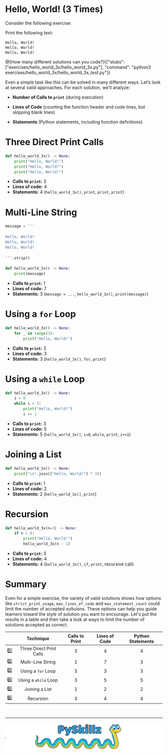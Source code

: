 # Hello, World! (3 Times)

Consider the following exercise: 

Print the following text:

```text
Hello, World!
Hello, World!
Hello, World!
```

@[How many different solutions can you code?]({"stubs": ["exercises/hello_world_3x/hello_world_3x.py"], "command": "python3 exercises/hello_world_3x/hello_world_3x_test.py"})

Even a simple task like this can be solved in many different ways. Let’s look at several valid approaches. For each solution, we’ll analyze: 

* **Number of Calls to `print`** (during execution)

* **Lines of Code** (counting the function header and code lines, but skipping blank lines)

* **Statements** (Python statements, including function definitions)

# Three Direct Print Calls

```python
def hello_world_3x() -> None:
    print("Hello, World!")
    print("Hello, World!")
    print("Hello, World!")
```

* **Calls to `print`:** 3
* **Lines of code:** 4
* **Statements:** 4 (`hello_world_3x()`, `print`, `print`, `print`)

# Multi-Line String

```python
message = '''

Hello, World!
Hello, World!
Hello, World!

'''.strip()

def hello_world_3x() -> None:
    print(message)
```

* **Calls to `print`:** 1
* **Lines of code:** 7
* **Statements:** 3 (`message = ...`, `hello_world_3x()`, `print(message)`)

# Using a `for` Loop

```python
def hello_world_3x() -> None:
    for _ in range(3):
        print("Hello, World!")
```

* **Calls to `print`:** 3
* **Lines of code:** 3
* **Statements:** 3 (`hello_world_3x()`, `for`, `print`)

# Using a `while` Loop

```python
def hello_world_3x() -> None:
    i = 0
    while i < 3:
        print("Hello, World!")
        i += 1
```

* **Calls to `print`:** 3
* **Lines of code:** 5
* **Statements:** 5 (`hello_world_3x()`, `i=0`, `while`, `print`, `i+=1`)

# Joining a List

```python
def hello_world_3x() -> None:
    print("\n".join(["Hello, World!"] * 3))
```

* **Calls to `print`:** 1
* **Lines of code:** 2
* **Statements:** 2 (`hello_world_3x()`, `print`)

# Recursion

```python
def hello_world_3x(n=3) -> None:
    if n > 0:
        print("Hello, World!")
        hello_world_3x(n - 1)
```

* **Calls to `print`:** 3
* **Lines of code:** 4
* **Statements:** 4 (`hello_world_3x()`, `if`, `print`, recursive call)

# Summary

Even for a simple exercise, the variety of valid solutions shows how options like `strict_print_usage`, `max_lines_of_code` and `max_statement_count` could limit the number of accepted soltuions. These options can help you guide learners toward the style of solution you want to encourage. Let's put the results in a table and then take a look at ways to limit the number of solutions accepted as correct.

| | Technique | Calls to Print | Lines of Code | Python Statements |
|:--:|:-----------------:|:---:|:---:|:---:|
| 1️⃣ | Three Direct Print Calls | 3 | 4 | 4 |
| 2️⃣ | Multi-Line String | 1 | 7 | 3 |
| 3️⃣ | Using a `for` Loop | 3 | 3 | 3 |
| 4️⃣ | Using a `while` Loop | 3 | 5 | 5 |
| 5️⃣ | Joining a List | 1 | 2 | 2 |
| 6️⃣ | Recursion | 3 | 4 | 4 |

<BR>

************

[![PySkillz](../../graphics/PySkillzFooter.png)](skillz-catalog)
